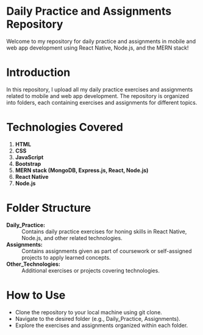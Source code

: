 <h1>Daily Practice and Assignments Repository</h1>
Welcome to my repository for daily practice and assignments in mobile and web app development using React Native, Node.js, and the MERN stack!


<h1>Introduction</h1>
In this repository, I upload all my daily practice exercises and assignments related to mobile and web app development. The repository is organized into folders, each containing exercises and assignments for different topics.


<h1>Technologies Covered</h1>
<ol>
<li><b>HTML</b> <br></li>
<li><b>CSS</b> <br></li>
<li><b>JavaScript</b> <br></li>
<li><b>Bootstrap</b> <br></li>
<li><b>MERN stack (MongoDB, Express.js, React, Node.js)</b> <br></li>
<li><b>React Native</b> <br></li>
<li><b>Node.js</b> <br></li>
</ol>


<h1>Folder Structure</h1>
<dl>
    <dt><b>Daily_Practice:</b></dt>
    <dd>Contains daily practice exercises for honing skills in React Native, Node.js, and other related technologies.</dd>
    <dt><b>Assignments:</b></dt>
    <dd>Contains assignments given as part of coursework or self-assigned projects to apply learned concepts.</dd>
    <dt><b>Other_Technologies:</b></dt>
    <dd>Additional exercises or projects covering technologies.</dd>
</dl>



<h1>How to Use</h1>
<ul>
<li>Clone the repository to your local machine using git clone.<br></li>
<li>Navigate to the desired folder (e.g., Daily_Practice, Assignments).<br></li>
<li>Explore the exercises and assignments organized within each folder.<br></li>
</ul>
